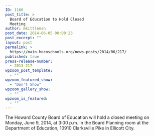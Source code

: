 ```yaml
---
ID: 1160
post_title: >
  Board of Education to Hold Closed
  Meeting
author: mkittleman
post_date: 2014-06-05 00:00:23
post_excerpt: ""
layout: post
permalink: >
  https://main.hocoschools.org/news-posts/2014/06/217/
published: true
press-release-number:
  - 2013-217
wpzoom_post_template:
  - ""
wpzoom_featured_show:
  - "Don't Show"
wpzoom_gallery_show:
  - ""
wpzoom_is_featured:
  - ""
---
```

The Howard County Board of Education will hold a closed meeting on Monday, June 9, 2014, at 3:00 p.m. in the Board Planning room at the Department of Education, 10910 Clarksville Pike in Ellicott City.